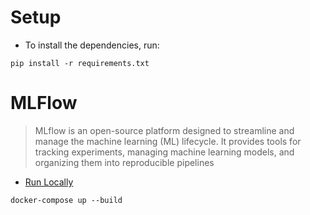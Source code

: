 # Setup 
* To install the dependencies, run:
```
pip install -r requirements.txt
```

# MLFlow
> MLflow is an open-source platform designed to streamline and manage the machine learning (ML) lifecycle. It provides tools for tracking experiments, managing machine learning models, and organizing them into reproducible pipelines
* [Run Locally](http://localhost:5000/)
```
docker-compose up --build
```